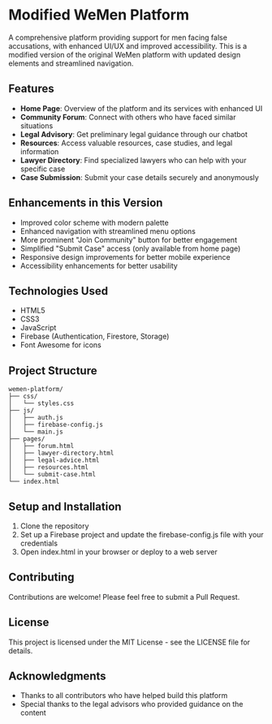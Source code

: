 # Modified WeMen Platform

A comprehensive platform providing support for men facing false accusations, with enhanced UI/UX and improved accessibility. This is a modified version of the original WeMen platform with updated design elements and streamlined navigation.

## Features

- **Home Page**: Overview of the platform and its services with enhanced UI
- **Community Forum**: Connect with others who have faced similar situations
- **Legal Advisory**: Get preliminary legal guidance through our chatbot
- **Resources**: Access valuable resources, case studies, and legal information
- **Lawyer Directory**: Find specialized lawyers who can help with your specific case
- **Case Submission**: Submit your case details securely and anonymously

## Enhancements in this Version

- Improved color scheme with modern palette
- Enhanced navigation with streamlined menu options
- More prominent "Join Community" button for better engagement
- Simplified "Submit Case" access (only available from home page)
- Responsive design improvements for better mobile experience
- Accessibility enhancements for better usability

## Technologies Used

- HTML5
- CSS3
- JavaScript
- Firebase (Authentication, Firestore, Storage)
- Font Awesome for icons

## Project Structure

```
wemen-platform/
├── css/
│   └── styles.css
├── js/
│   ├── auth.js
│   ├── firebase-config.js
│   └── main.js
├── pages/
│   ├── forum.html
│   ├── lawyer-directory.html
│   ├── legal-advice.html
│   ├── resources.html
│   └── submit-case.html
└── index.html
```

## Setup and Installation

1. Clone the repository
2. Set up a Firebase project and update the firebase-config.js file with your credentials
3. Open index.html in your browser or deploy to a web server

## Contributing

Contributions are welcome! Please feel free to submit a Pull Request.

## License

This project is licensed under the MIT License - see the LICENSE file for details.

## Acknowledgments

- Thanks to all contributors who have helped build this platform
- Special thanks to the legal advisors who provided guidance on the content 